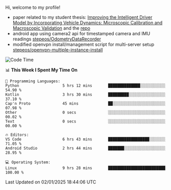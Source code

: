 Hi, welcome to my profile!

* paper related to my student thesis: [Improving the Intelligent Driver Model by Incorporating Vehicle Dynamics: Microscopic Calibration and Macroscopic Validation](https://doi.org/10.48550/arXiv.2408.03722) and the [repo](https://github.com/stepeos/pycarmodel_calibration)
* android app using camera2 api for timestamped camera and IMU readings [stepeos/OdometryDataRecorder](https://github.com/stepeos/OdometryDataRecorder)
* modified openvpn install/management script for multi-server setup [stepeos/openvpn-multiple-instance-install](https://github.com/stepeos/openvpn-multiple-instance-install)

<!--START_SECTION:waka-->
![Code Time](http://img.shields.io/badge/Code%20Time-1%2C969%20hrs%2014%20mins-blue)

📊 **This Week I Spent My Time On** 

```text
💬 Programming Languages: 
Python                   5 hrs 12 mins       ██████████████░░░░░░░░░░░   54.90 % 
Kotlin                   3 hrs 30 mins       █████████░░░░░░░░░░░░░░░░   37.10 % 
Cap'n Proto              45 mins             ██░░░░░░░░░░░░░░░░░░░░░░░   07.98 % 
Other                    0 secs              ░░░░░░░░░░░░░░░░░░░░░░░░░   00.02 % 
Text                     0 secs              ░░░░░░░░░░░░░░░░░░░░░░░░░   00.00 % 

🔥 Editors: 
VS Code                  6 hrs 43 mins       ██████████████████░░░░░░░   71.05 % 
Android Studio           2 hrs 44 mins       ███████░░░░░░░░░░░░░░░░░░   28.95 % 

💻 Operating System: 
Linux                    9 hrs 28 mins       █████████████████████████   100.00 % 
```


 Last Updated on 02/01/2025 18:44:06 UTC
<!--END_SECTION:waka-->
